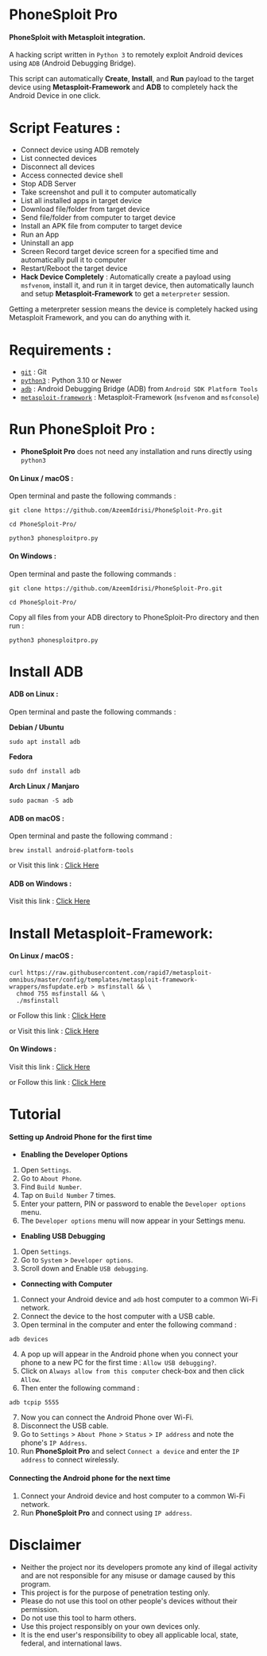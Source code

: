 # PhoneSploit Pro
#### PhoneSploit with Metasploit integration.

A hacking script written in `Python 3` to remotely exploit Android devices using `ADB` (Android Debugging Bridge).

This script can automatically __Create__, __Install__, and __Run__ payload to the target device using __Metasploit-Framework__ and __ADB__ to completely hack the Android Device in one click.

# Script Features :
* Connect device using ADB remotely
* List connected devices
* Disconnect all devices
* Access connected device shell
* Stop ADB Server
* Take screenshot and pull it to computer automatically
* List all installed apps in target device
* Download file/folder from target device
* Send file/folder from computer to target device
* Install an APK file from computer to target device
* Run an App
* Uninstall an app
* Screen Record target device screen for a specified time and automatically pull it to computer
* Restart/Reboot the target device
* __Hack Device Completely__ : Automatically create a payload using `msfvenom`, install it, and run it in target device, then automatically launch and setup __Metasploit-Framework__ to get a `meterpreter` session.

Getting a meterpreter session means the device is completely hacked using Metasploit Framework, and you can do anything with it.

# Requirements : 
* [`git`](https://git-scm.com/) : Git
* [`python3`](https://www.python.org/) : Python 3.10 or Newer
* [`adb`](https://developer.android.com/studio/command-line/adb) : Android Debugging Bridge (ADB) from `Android SDK Platform Tools`
* [`metasploit-framework`](https://www.metasploit.com/) : Metasploit-Framework (`msfvenom` and `msfconsole`)

# Run PhoneSploit Pro :

* __PhoneSploit Pro__ does not need any installation and runs directly using `python3`

#### On Linux / macOS :

Open terminal and paste the following commands : 
```
git clone https://github.com/AzeemIdrisi/PhoneSploit-Pro.git

cd PhoneSploit-Pro/

python3 phonesploitpro.py
```
#### On Windows :

Open terminal and paste the following commands : 
```
git clone https://github.com/AzeemIdrisi/PhoneSploit-Pro.git

cd PhoneSploit-Pro/
```

Copy all files from your ADB directory to PhoneSploit-Pro directory and then run :

```
python3 phonesploitpro.py
```


# Install ADB

#### ADB on Linux :

Open terminal and paste the following commands :

__Debian / Ubuntu__
```
sudo apt install adb
```

__Fedora__
```
sudo dnf install adb
```

__Arch Linux / Manjaro__
```
sudo pacman -S adb
```

#### ADB on macOS :

Open terminal and paste the following command :

```
brew install android-platform-tools
```

or Visit this link : [Click Here](https://developer.android.com/studio/releases/platform-tools.html#downloads)

#### ADB on Windows :

Visit this link : [Click Here](https://developer.android.com/studio/releases/platform-tools.html#downloads)


# Install Metasploit-Framework:

#### On Linux / macOS :
```
curl https://raw.githubusercontent.com/rapid7/metasploit-omnibus/master/config/templates/metasploit-framework-wrappers/msfupdate.erb > msfinstall && \
  chmod 755 msfinstall && \
  ./msfinstall
 ```
 
or Follow this link : [Click Here](https://docs.metasploit.com/docs/using-metasploit/getting-started/nightly-installers.html#installing-metasploit-on-linux--macos)

or Visit this link : [Click Here](https://www.metasploit.com/download)

#### On Windows :

Visit this link : [Click Here](https://www.metasploit.com/download)

or Follow this link : [Click Here](https://docs.metasploit.com/docs/using-metasploit/getting-started/nightly-installers.html#windows-anti-virus-software-flags-the-contents-of-these-packages)

# Tutorial

#### Setting up Android Phone for the first time

* __Enabling the Developer Options__

1. Open `Settings`.
2. Go to `About Phone`.
3. Find `Build Number`.
4. Tap on `Build Number` 7 times.
5. Enter your pattern, PIN or password to enable the `Developer options` menu.
6. The `Developer options` menu will now appear in your Settings menu.

* __Enabling USB Debugging__
1. Open `Settings`.
2. Go to `System` > `Developer options`.
3. Scroll down and Enable `USB debugging`.

* __Connecting with Computer__
1. Connect your Android device and `adb` host computer to a common Wi-Fi network.
2. Connect the device to the host computer with a USB cable.
3. Open terminal in the computer and enter the following command :
```
adb devices
```
4. A pop up will appear in the Android phone when you connect your phone to a new PC for the first time : `Allow USB debugging?`.
5. Click on `Always allow from this computer` check-box and then click `Allow`.
6. Then enter the following command :
```
adb tcpip 5555
```
7. Now you can connect the Android Phone over Wi-Fi.
8. Disconnect the USB cable.
9. Go to `Settings` >  `About Phone` > `Status` > `IP address` and note the phone's `IP Address`.
10. Run __PhoneSploit Pro__ and select `Connect a device` and enter the `IP address` to connect wirelessly.


#### Connecting the Android phone for the next time

1. Connect your Android device and host computer to a common Wi-Fi network.
2. Run __PhoneSploit Pro__ and connect using `IP address`.


# Disclaimer

* Neither the project nor its developers promote any kind of illegal activity and are not responsible for any misuse or damage caused by this program.
* This project is for the purpose of penetration testing only.
* Please do not use this tool on other people's devices without their permission.
* Do not use this tool to harm others.
* Use this project responsibly on your own devices only.
* It is the end user's responsibility to obey all applicable local, state, federal, and international laws.
